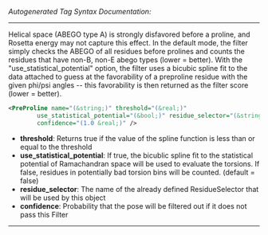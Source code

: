 <!-- THIS IS AN AUTOGENERATED FILE: Don't edit it directly, instead change the schema definition in the code itself. -->

_Autogenerated Tag Syntax Documentation:_

---
Helical space (ABEGO type A) is strongly disfavored before a proline, and Rosetta energy may not capture this effect. In the default mode, the filter simply checks the ABEGO of all residues before prolines and counts the residues that have non-B, non-E abego types (lower = better). With the "use_statistical_potential" option, the filter uses a bicubic spline fit to the data attached to guess at the favorability of a preproline residue with the given phi/psi angles -- this favorability is then returned as the filter score (lower = better).

```xml
<PreProline name="(&string;)" threshold="(&real;)"
        use_statistical_potential="(&bool;)" residue_selector="(&string;)"
        confidence="(1.0 &real;)" />
```

-   **threshold**: Returns true if the value of the spline function is less than or equal to the threshold
-   **use_statistical_potential**: If true, the bicublic spline fit to the statistical potential of Ramachandran space will be used to evaluate the torsions. If false, residues in potentially bad torsion bins will be counted. (default = false)
-   **residue_selector**: The name of the already defined ResidueSelector that will be used by this object
-   **confidence**: Probability that the pose will be filtered out if it does not pass this Filter

---
